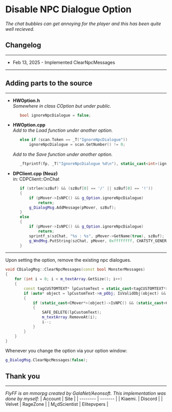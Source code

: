 # Disable NPC Dialogue Option  
_The chat bubbles can get annoying for the player and this has been quite well recieved._

## Changelog
---
- Feb 13, 2025 - Implemented ClearNpcMessages

---
## Adding parts to the source
---
   - **HWOption.h**  
	_Somewhere in class COption but under public._
     ```CPP
		bool ignoreNpcDialogue = false;
     ```   	
   - **HWOption.cpp**  
	_Add to the Load function under another option._
     ```CPP
		else if (scan.Token == _T("IgnoreNpcDialogue"))
			ignoreNpcDialogue = scan.GetNumber() != 0;
     ```
     _Add to the Save function under another option._
     ```CPP
		_ftprintf(fp, _T("IgnoreNpcDialogue %d\n"), static_cast<int>(ignoreNpcDialogue));
     ```   	
   - **DPClient.cpp (Neuz)**  
	in: CDPClient::OnChat
     ```CPP
		if (strlen(szBuf) && (szBuf[0] == '/' || szBuf[0] == '!'))
		{
			if (pMover->IsNPC() && g_Option.ignoreNpcDialogue)
				return;
			g_DialogMsg.AddMessage(pMover, szBuf);
		}
		else
		{
			if (pMover->IsNPC() && g_Option.ignoreNpcDialogue)
				return;
			sprintf_s(szChat, "%s : %s", pMover->GetName(true), szBuf);
			g_WndMng.PutString(szChat, pMover, 0xffffffff, CHATSTY_GENERAL);
		}
     ```   	


---

Upon setting the option, remove the existing npc dialogues.

```cpp
void CDialogMsg::ClearNpcMessages(const bool MonsterMessages)
{
	for (int i = 0; i < m_textArray.GetSize(); i++)
	{
		const tagCUSTOMTEXT* lpCustomText = static_cast<tagCUSTOMTEXT*>(m_textArray.GetAt(i));
		if (auto* object = lpCustomText->m_pObj; IsValidObj(object) && object->GetType() == OT_MOVER)
		{
			if (static_cast<CMover*>(object)->IsNPC() && (static_cast<CMover*>(object)->IsPeaceful() || MonsterMessages))
			{
				SAFE_DELETE(lpCustomText);
				m_textArray.RemoveAt(i);
				i--;
			}
		}
	}
}
```

Whenever you change the option via your option window:
```cpp
g_DialogMsg.ClearNpcMessages(false);
```





## Thank you
---
_FlyFF is an mmorpg created by GalaNet/Aeonsoft. This implementation was done by myself:_
| Account  | Site |
| -------- | ------- |
| Kiaemi. | Discord |
| Velvet | RageZone |
| M¿dScientist | Elitepvpers |

